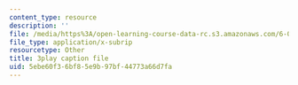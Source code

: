 ```yaml
---
content_type: resource
description: ''
file: /media/https%3A/open-learning-course-data-rc.s3.amazonaws.com/6-004-computation-structures-spring-2017/5ebe60f36bf85e9b97bf44773a66d7fa_q38KAGAKORk.vtt
file_type: application/x-subrip
resourcetype: Other
title: 3play caption file
uid: 5ebe60f3-6bf8-5e9b-97bf-44773a66d7fa
---
```

